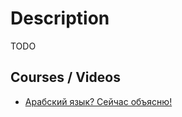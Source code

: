 # Description

TODO


## Courses / Videos

- [Арабский язык? Сейчас объясню!](https://youtu.be/55XffVuA-o8)
